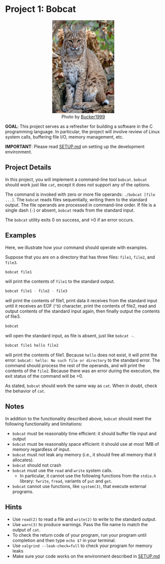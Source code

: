 # Project 1: Bobcat

<p align="center">
  <img src="./assets/bobcat.jpg" width="200px" /><br>
  <span>Photo by <a href="https://www.flickr.com/photos/becker271/2955468015" rel="noreferrer" target="_blank">Bucker1999</a></span>
</p>

**GOAL**: This project serves as a refresher for building a software in the C programming language. In particular, the project will involve review of Linux system calls, buffering file I/O, memory management, etc.

**IMPORTANT**: Please read [SETUP.md](./SETUP.md) on setting up the development environment.

## Project Details

In this project, you will implement a command-line tool `bobcat`. `bobcat` should work just like `cat`, except it does not support any of the options.

The command is invoked with zero or more file operands: `./bobcat [file ...]`. The `bobcat` reads files sequentially, writing them to the standard output. The file operands are processed in command-line order. If file is a single dash (`-`) or absent, `bobcat` reads from the standard input.

The `bobcat` utility exits 0 on success, and >0 if an error occurs.

## Examples

Here, we illustrate how your command should operate with examples.

Suppose that you are on a directory that has three files: `file1`, `file2`, and `file3`.

```bash
bobcat file1
```

will print the contents of `file1` to the standard output.

```bash
bobcat file1 - file2 - file3
```

will print the contents of file1, print data it receives from the standard input until it receives an EOF (`^D`) character, print the contents of file2, read and output contents of the standard input again, then finally output the contents of file3.

```bash
bobcat
```

will open the standard input, as file is absent, just like `bobcat -`.

```bash
bobcat file1 hello file2
```

will print the contents of file1. Because `hello` does not exist, it will print the error: `bobcat: hello: No such file or directory` to the standard error. The command should process the rest of the operands, and will print the contents of the `file2`. Because there was an error during the execution, the exit status of the command will be >0.

As stated, `bobcat` should work the same way as `cat`. When in doubt, check the behavior of `cat`.

## Notes

In addition to the functionality described above, `bobcat` should meet the following functionality and limitations:

- `bobcat` must be reasonably time efficient: it should buffer file input and output
- `bobcat` must be reasonably space efficient: it should use at most 1MB of memory regardless of input.
- `bobcat` must not leak any memory (i.e., it should free all memory that it allocates).
- `bobcat` should not crash
- `bobcat` must use the `read` and `write` system calls.
  - In particular, it cannot use the following functions from the `stdio.h` library: `fwrite`, `fread`, variants of `put` and `get`.
- `bobcat` cannot use functions, like `system(3)`, that execute external programs.

## Hints

- Use `read(2)` to read a file and `write(2)` to write to the standard output.
- Use `warn(3)` to produce warnings. Pass the file name to match the output of `cat`.
- To check the return code of your program, run your program until completion and then type `echo $?` in your terminal.
- Use `valgrind --leak-check=full` to check your program for memory leaks
- Make sure your code works on the environment described in [SETUP.md](./SETUP.md)

